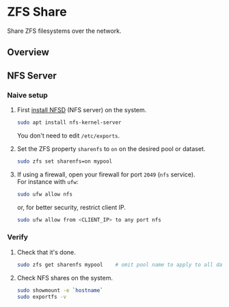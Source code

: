 # ZFS Share

Share ZFS filesystems over the network.




## Overview





## NFS Server

### Naive setup

1. First [install NFSD](../../../Net/Share/NFS.md#installation) (NFS server) on the system.  

    ```sh
    sudo apt install nfs-kernel-server         
    ```

    You don't need to edit `/etc/exports`.

1. Set the ZFS property `sharenfs` to `on` on the desired pool or dataset.

    ```sh
    sudo zfs set sharenfs=on mypool
    ```

1. If using a firewall, open your firewall for port `2049` (`nfs` service).  
For instance with `ufw`:

    ```sh
    sudo ufw allow nfs
    ```

    or, for better security, restrict client IP.

    ```sh
    sudo ufw allow from <CLIENT_IP> to any port nfs
    ```

### Verify

1. Check that it's done.

    ```sh
    sudo zfs get sharenfs mypool    # omit pool name to apply to all datasets
    ```

1. Check NFS shares on the system.

    ```sh
    sudo showmount -e `hostname`
    sudo exportfs -v
    ```

